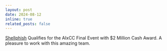 ```yaml
---
layout: post
date: 2024-08-12
inline: true
related_posts: false
---
```


[Shellphish][1] Qualifies for the AIxCC Final Event with $2 Million Cash Award. A pleasure to work with this amazing team.

[1]: https://support.shellphish.net/